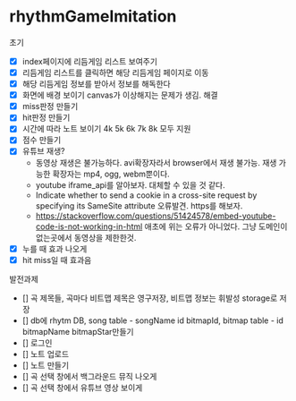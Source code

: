 # rhythmGameImitation

초기

- [x] index페이지에 리듬게임 리스트 보여주기
- [x] 리듬게임 리스트를 클릭하면 해당 리듬게임 페이지로 이동
- [x] 해당 리듬게임 정보를 받아서 정보를 해독한다
- [x] 화면에 배경 보이기
    canvas가 이상해지는 문제가 생김. 해결
- [x] miss판정 만들기
- [x] hit판정 만들기
- [x] 시간에 따라 노트 보이기
    4k 5k 6k 7k 8k 모두 지원
- [x] 점수 만들기
- [x] 유튜브 재생?
    - 동영상 재생은 불가능하다. avi확장자라서 browser에서 재생 불가능. 재생 가능한 확장자는 mp4, ogg, webm뿐이다.
    - youtube iframe_api를 알아보자. 대체할 수 있을 것 같다. 
    - Indicate whether to send a cookie in a cross-site request by specifying its SameSite attribute 오류발견. https를 해보자.
    - https://stackoverflow.com/questions/51424578/embed-youtube-code-is-not-working-in-html 애초에 위는 오류가 아니었다. 그냥 도메인이 없는곳에서 동영상을 제한한것.
- [x] 누를 때 효과 나오게
- [x] hit miss일 때 효과음

발전과제

- [] 곡 제목들, 곡마다 비트맵 제목은 영구저장, 비트맵 정보는 휘발성 storage로 저장
- [] db에 rhytm DB, song table - songName id bitmapId, bitmap table - id bitmapName bitmapStar만들기
- [] 로그인
- [] 노트 업로드
- [] 노트 만들기
- [] 곡 선택 창에서 백그라운드 뮤직 나오게
- [] 곡 선택 창에서 유튜브 영상 보이게